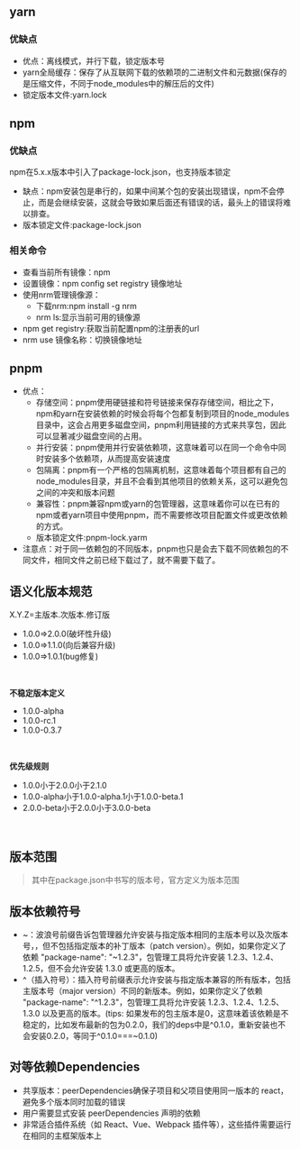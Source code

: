 ## yarn
### 优缺点

- 优点：离线模式，并行下载，锁定版本号
- yarn全局缓存：保存了从互联网下载的依赖项的二进制文件和元数据(保存的是压缩文件，不同于node_modules中的解压后的文件)
- 锁定版本文件:yarn.lock
## npm
### 优缺点
npm在5.x.x版本中引入了package-lock.json，也支持版本锁定

- 缺点：npm安装包是串行的，如果中间某个包的安装出现错误，npm不会停止，而是会继续安装，这就会导致如果后面还有错误的话，最头上的错误将难以排查。
- 版本锁定文件:package-lock.json
### 相关命令
- 查看当前所有镜像：npm 
- 设置镜像：npm config set registry 镜像地址
- 使用nrm管理镜像源：
   - 下载nrm:npm install -g nrm
   - nrm ls:显示当前可用的镜像源
- npm get registry:获取当前配置npm的注册表的url
- nrm use 镜像名称：切换镜像地址
## pnpm

- 优点：
   - 存储空间：pnpm使用硬链接和符号链接来保存存储空间，相比之下，npm和yarn在安装依赖的时候会将每个包都复制到项目的node_modules目录中，这会占用更多磁盘空间，pnpm利用链接的方式来共享包，因此可以显著减少磁盘空间的占用。
   - 并行安装：pnpm使用并行安装依赖项，这意味着可以在同一个命令中同时安装多个依赖项，从而提高安装速度
   - 包隔离：pnpm有一个严格的包隔离机制，这意味着每个项目都有自己的node_modules目录，并且不会看到其他项目的依赖关系，这可以避免包之间的冲突和版本问题
   - 兼容性：pnpm兼容npm或yarn的包管理器，这意味着你可以在已有的npm或者yarn项目中使用pnpm，而不需要修改项目配置文件或更改依赖的方式。
   - 版本锁定文件:pnpm-lock.yarm
- 注意点：对于同一依赖包的不同版本，pnpm也只是会去下载不同依赖包的不同文件，相同文件之前已经下载过了，就不需要下载了。
## 语义化版本规范
X.Y.Z=主版本.次版本.修订版
- 1.0.0=>2.0.0(破坏性升级)
- 1.0.0=>1.1.0(向后兼容升级)
- 1.0.0=>1.0.1(bug修复)
<br>

<strong>不稳定版本定义</strong>
- 1.0.0-alpha
- 1.0.0-rc.1
- 1.0.0-0.3.7
<br>

<b>优先级规则</b>
- 1.0.0小于2.0.0小于2.1.0
- 1.0.0-alpha小于1.0.0-alpha.1小于1.0.0-beta.1
- 2.0.0-beta小于2.0.0小于3.0.0-beta
<br>

## 版本范围
> 其中在package.json中书写的版本号，官方定义为版本范围

## 版本依赖符号
- ~：波浪号前缀告诉包管理器允许安装与指定版本相同的主版本号以及次版本号，，但不包括指定版本的补丁版本（patch version）。例如，如果你定义了依赖 "package-name": "~1.2.3"，包管理工具将允许安装 1.2.3、1.2.4、1.2.5，但不会允许安装 1.3.0 或更高的版本。
- ^（插入符号）：插入符号前缀表示允许安装与指定版本兼容的所有版本，包括主版本号（major version）不同的新版本。例如，如果你定义了依赖 "package-name": "^1.2.3"，包管理工具将允许安装 1.2.3、1.2.4、1.2.5、1.3.0 以及更高的版本。(tips: 如果发布的包主版本是0，这意味着该依赖是不稳定的，比如发布最新的包为0.2.0，我们的deps中是^0.1.0，重新安装也不会安装0.2.0，等同于^0.1.0===~0.1.0)

## 对等依赖Dependencies 
- 共享版本：peerDependencies确保子项目和父项目使用同一版本的 react，避免多个版本同时加载的错误
- 用户需要显式安装 peerDependencies 声明的依赖
- 非常适合插件系统（如 React、Vue、Webpack 插件等），这些插件需要运行在相同的主框架版本上